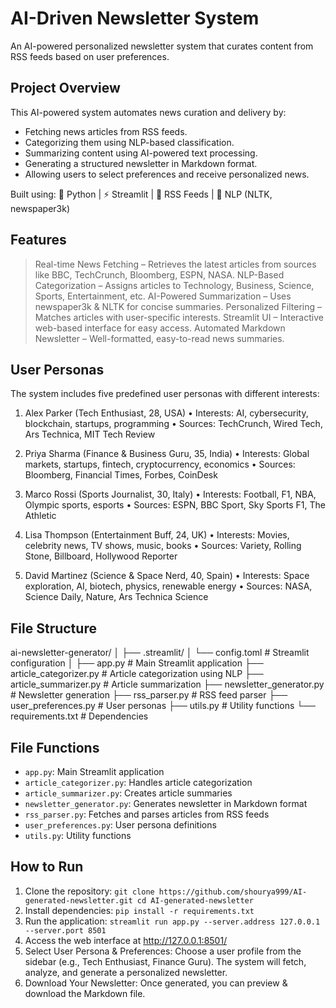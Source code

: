 # AI-Driven Newsletter System

An AI-powered personalized newsletter system that curates content from RSS feeds based on user preferences.


## Project Overview

This AI-powered system automates news curation and delivery by:
- Fetching news articles from RSS feeds.
- Categorizing them using NLP-based classification.
- Summarizing content using AI-powered text processing.
- Generating a structured newsletter in Markdown format.
- Allowing users to select preferences and receive personalized news.

Built using: 🐍 Python | ⚡ Streamlit | 📡 RSS Feeds | 🧠 NLP (NLTK, newspaper3k)


## Features

> Real-time News Fetching – Retrieves the latest articles from sources like BBC, TechCrunch, Bloomberg, ESPN, NASA.
> NLP-Based Categorization – Assigns articles to Technology, Business, Science, Sports, Entertainment, etc.
> AI-Powered Summarization – Uses newspaper3k & NLTK for concise summaries.
> Personalized Filtering – Matches articles with user-specific interests.
> Streamlit UI – Interactive web-based interface for easy access.
> Automated Markdown Newsletter – Well-formatted, easy-to-read news summaries.


## User Personas

The system includes five predefined user personas with different interests:
 1. Alex Parker (Tech Enthusiast, 28, USA)
 • Interests: AI, cybersecurity, blockchain, startups, programming
 •  Sources: TechCrunch, Wired Tech, Ars Technica, MIT Tech Review

 2. Priya Sharma (Finance & Business Guru, 35, India)
 • Interests: Global markets, startups, fintech, cryptocurrency, economics
 • Sources: Bloomberg, Financial Times, Forbes, CoinDesk

 3. Marco Rossi (Sports Journalist, 30, Italy)
 • Interests: Football, F1, NBA, Olympic sports, esports
 • Sources: ESPN, BBC Sport, Sky Sports F1, The Athletic
 
 4. Lisa Thompson (Entertainment Buff, 24, UK)
 • Interests: Movies, celebrity news, TV shows, music, books
 • Sources: Variety, Rolling Stone, Billboard, Hollywood Reporter

 5. David Martinez (Science & Space Nerd, 40, Spain)
 • Interests: Space exploration, AI, biotech, physics, renewable energy
 •  Sources: NASA, Science Daily, Nature, Ars Technica Science

  
## File Structure

ai-newsletter-generator/
│
├── .streamlit/
│ └── config.toml # Streamlit configuration
│
├── app.py # Main Streamlit application
├── article_categorizer.py # Article categorization using NLP
├── article_summarizer.py # Article summarization
├── newsletter_generator.py # Newsletter generation
├── rss_parser.py # RSS feed parser
├── user_preferences.py # User personas
├── utils.py # Utility functions
└── requirements.txt # Dependencies


## File Functions

- `app.py`: Main Streamlit application
- `article_categorizer.py`: Handles article categorization
- `article_summarizer.py`: Creates article summaries
- `newsletter_generator.py`: Generates newsletter in Markdown format
- `rss_parser.py`: Fetches and parses articles from RSS feeds
- `user_preferences.py`: User persona definitions
- `utils.py`: Utility functions


## How to Run

1. Clone the repository: `git clone https://github.com/shourya999/AI-generated-newsletter.git
cd AI-generated-newsletter`
2. Install dependencies: `pip install -r requirements.txt`
3. Run the application: `streamlit run app.py --server.address 127.0.0.1 --server.port 8501`
4. Access the web interface at http://127.0.0.1:8501/
5. Select User Persona & Preferences: Choose a user profile from the sidebar (e.g., Tech Enthusiast, Finance Guru).
The system will fetch, analyze, and generate a personalized newsletter.
6. Download Your Newsletter: Once generated, you can preview & download the Markdown file.









